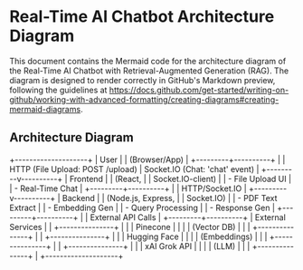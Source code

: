 # Real-Time AI Chatbot Architecture Diagram

This document contains the Mermaid code for the architecture diagram of the Real-Time AI Chatbot with Retrieval-Augmented Generation (RAG). The diagram is designed to render correctly in GitHub's Markdown preview, following the guidelines at https://docs.github.com/get-started/writing-on-github/working-with-advanced-formatting/creating-diagrams#creating-mermaid-diagrams.

## Architecture Diagram

+--------------------+
| User |
| (Browser/App) |
+---------+----------+
|
| HTTP (File Upload: POST /upload)
| Socket.IO (Chat: 'chat' event)
|
+---------v----------+
| Frontend |
| (React, |
| Socket.IO-client) |
| - File Upload UI |
| - Real-Time Chat |
+---------+----------+
|
| HTTP/Socket.IO
|
+---------v----------+
| Backend |
| (Node.js, Express, |
| Socket.IO) |
| - PDF Text Extract |
| - Embedding Gen |
| - Query Processing |
| - Response Gen |
+---------+----------+
|
| External API Calls
|
+---------+----------+
| External Services |
| +---------------+ |
| | Pinecone | |
| | (Vector DB) | |
| +---------------+ |
| +---------------+ |
| | Hugging Face | |
| | (Embeddings) | |
| +---------------+ |
| +---------------+ |
| | xAI Grok API | |
| | (LLM) | |
| +---------------+ |
+--------------------+
